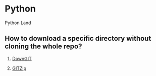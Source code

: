 # Python
Python Land


## How to download a specific directory without cloning the whole repo?



1. <a href="https://downgit.github.io/#/home" target="_blank">DownGIT</a>

2. [GITZip](http://kinolien.github.io/gitzip/)